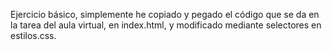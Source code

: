 Ejercicio básico, simplemente he copiado y pegado el código que se da en la tarea del aula virtual, en index.html, y modificado mediante selectores en estilos.css.